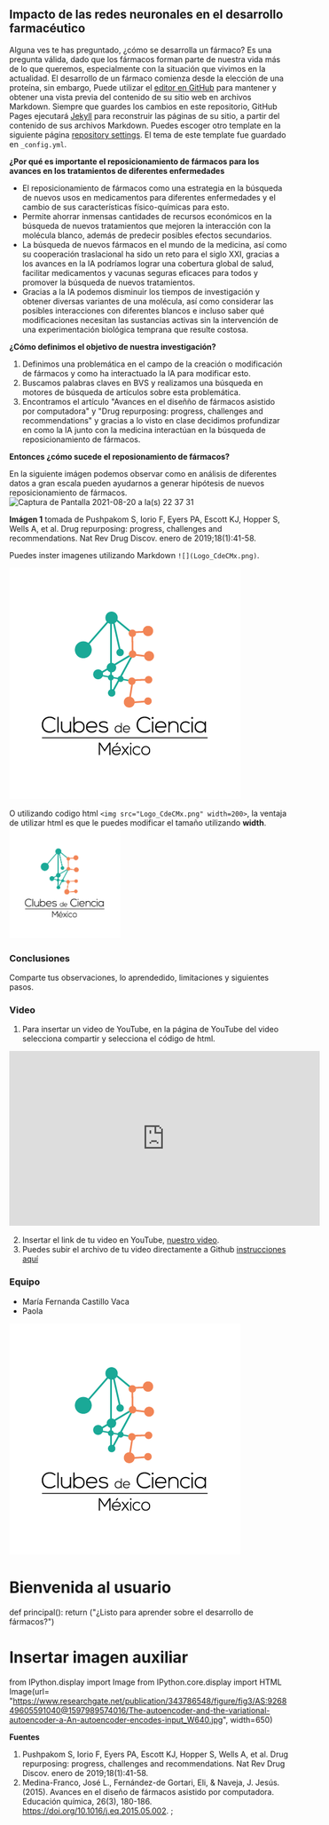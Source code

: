 ## Impacto de las redes neuronales en el desarrollo farmacéutico

Alguna ves te has preguntado, ¿cómo se desarrolla un fármaco?
Es una pregunta válida, dado que los fármacos forman parte de nuestra vida más de lo que queremos, especialmente con la situación que vivimos en la actualidad. El desarrollo de un fármaco comienza desde la elección de una proteína, sin embargo, 
Puede utilizar el [editor en GitHub](https://github.com/CdeCMx-org/templates_paginaweb/edit/main/README.md) para mantener y obtener una vista previa del contenido de su sitio web en archivos Markdown. Siempre que guardes los cambios en este repositorio, GitHub Pages ejecutará [Jekyll](https://jekyllrb.com/) para reconstruir las páginas de su sitio, a partir del contenido de sus archivos Markdown. Puedes escoger otro template en la siguiente página [repository settings](https://github.com/CdeCMx-org/templates_paginaweb/settings/pages). El tema de este template fue guardado en `_config.yml`.

**¿Por qué es importante el reposicionamiento de fármacos para los avances en los tratamientos de diferentes enfermedades**
* El reposicionamiento de fármacos como una estrategia en la búsqueda de nuevos usos en medicamentos para diferentes enfermedades y el cambio de sus características físico-químicas para esto.
* Permite ahorrar inmensas cantidades de recursos económicos en la búsqueda de nuevos tratamientos que mejoren la interacción con la molécula blanco, además de predecir posibles efectos secundarios. 
* La búsqueda de nuevos fármacos en el mundo de la medicina, así como su cooperación traslacional ha sido un reto para el siglo XXI, gracias a los avances en la IA podríamos lograr una cobertura global de salud, facilitar medicamentos y vacunas seguras eficaces para todos y promover la búsqueda de nuevos tratamientos. 
*  Gracias a la IA podemos disminuir los tiempos de investigación y obtener diversas variantes de una molécula, así como considerar las posibles interacciones con diferentes blancos e incluso saber qué modificaciones necesitan las sustancias activas sin la intervención de una experimentación biológica temprana que resulte costosa.

**¿Cómo definimos el objetivo de nuestra investigación?**
1. Definimos una problemática en el campo de la creación o modificación de fármacos y como ha interactuado la IA para modificar esto.
2. Buscamos palabras claves en BVS y realizamos una búsqueda en motores de búsqueda de artículos sobre esta problemática.
3. Encontramos el artículo "Avances en el diseñño de fármacos asistido por computadora" y "Drug repurposing: progress, challenges and recommendations" y gracias a lo visto en clase decidimos profundizar en como la IA junto con la medicina interactúan en la búsqueda de reposicionamiento de fármacos.


**Entonces ¿cómo sucede el reposionamiento de fármacos?**

En la siguiente imágen podemos observar como en análisis de diferentes datos a gran escala pueden ayudarnos a generar hipótesis de nuevos reposicionamiento de fármacos.
<img width="722" alt="Captura de Pantalla 2021-08-20 a la(s) 22 37 31" src="https://user-images.githubusercontent.com/89113514/130309330-3ae5a719-4330-4726-b68a-963cd6066243.png">

**Imágen 1** tomada de Pushpakom S, Iorio F, Eyers PA, Escott KJ, Hopper S, Wells A, et al. Drug repurposing: progress, challenges and recommendations. Nat Rev Drug Discov. enero de 2019;18(1):41-58. 

Puedes inster imagenes utilizando Markdown `![](Logo_CdeCMx.png)`.

![](Logo_CdeCMx.png)

O utilizando codigo html `<img src="Logo_CdeCMx.png" width=200>`, la ventaja de utilizar html es que le puedes modificar el tamaño utilizando **width**.
<img src="Logo_CdeCMx.png" width=200>


### Conclusiones

Comparte tus observaciones, lo aprendedido, limitaciones y siguientes pasos. 

### Video
 1. Para insertar un video de YouTube, en la página de YouTube del video selecciona compartir y selecciona el código de html.
 <iframe width="560" height="315" src="https://www.youtube.com/embed/PLj1-CMNERM" title="YouTube video player" frameborder="0" allow="accelerometer; autoplay; clipboard-write; encrypted-media; gyroscope; picture-in-picture" allowfullscreen></iframe>
 
 2. Insertar el link de tu video en YouTube, [nuestro video](https://youtu.be/rmXvlBPq24Q).
 4. Puedes subir el archivo de tu video directamente a Github [instrucciones aquí](https://stackoverflow.com/questions/4279611/how-to-embed-a-video-into-github-readme-md)
 
### Equipo

* María Fernanda Castillo Vaca
* Paola 

![](Logo_CdeCMx.png)

# Bienvenida al usuario
def principal():
  return ("¿Listo para aprender sobre el desarrollo de fármacos?")

# Insertar imagen auxiliar
from IPython.display import Image
from IPython.core.display import HTML 
Image(url= "https://www.researchgate.net/publication/343786548/figure/fig3/AS:926849605591040@1597989574016/The-autoencoder-and-the-variational-autoencoder-a-An-autoencoder-encodes-input_W640.jpg", width=650)

**Fuentes**
1. Pushpakom S, Iorio F, Eyers PA, Escott KJ, Hopper S, Wells A, et al. Drug repurposing: progress, challenges and recommendations. Nat Rev Drug Discov. enero de 2019;18(1):41-58. 
2. Medina-Franco, José L., Fernández-de Gortari, Eli, & Naveja, J. Jesús. (2015). Avances en el diseño de fármacos asistido por computadora. Educación química, 26(3), 180-186. https://doi.org/10.1016/j.eq.2015.05.002. ; 


